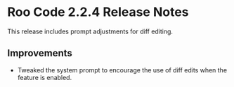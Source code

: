 # Roo Code 2.2.4 Release Notes

This release includes prompt adjustments for diff editing.

## Improvements

*   Tweaked the system prompt to encourage the use of diff edits when the feature is enabled.